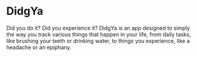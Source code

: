 # DidgYa
Did you do it? Did you experience it? DidgYa is an app designed to simply the way you track various things that happen in your life, from daily tasks, like brushing your teeth or drinking water, to things you experience, like a headache or an epiphany.

